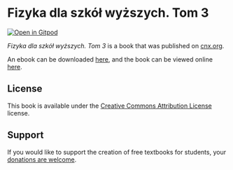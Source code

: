# Fizyka dla szkół wyższych. Tom 3

[![Open in Gitpod](https://gitpod.io/button/open-in-gitpod.svg)](https://gitpod.io/from-referrer/)

_Fizyka dla szkół wyższych. Tom 3_ is a book that was published on [cnx.org](https://cnx.org/).

An ebook can be downloaded [here](https://github.com/cnx-user-books/cnxbook-fizyka-dla-szkol-wyzszych-tom-3/releases/latest), and the book can be viewed online [here](https://github.com/cnx-user-books/cnxbook-fizyka-dla-szkol-wyzszych-tom-3/releases/latest).

## License
This book is available under the [Creative Commons Attribution License](./LICENSE) license.

## Support
If you would like to support the creation of free textbooks for students, your [donations are welcome](https://riceconnect.rice.edu/donation/support-openstax-banner).
